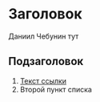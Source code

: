 # Заголовок
Даниил Чебунин тут
## Подзаголовок

1. [Текст ссылки](цель_ссылки)
1. Второй пункт списка
